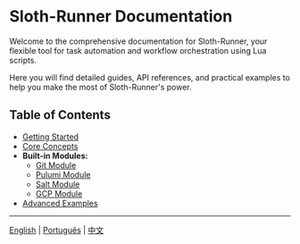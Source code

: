 # Sloth-Runner Documentation

Welcome to the comprehensive documentation for Sloth-Runner, your flexible tool for task automation and workflow orchestration using Lua scripts.

Here you will find detailed guides, API references, and practical examples to help you make the most of Sloth-Runner's power.

## Table of Contents

*   [Getting Started](./getting-started.md)
*   [Core Concepts](./core-concepts.md)
*   **Built-in Modules:**
    *   [Git Module](./modules/git.md)
    *   [Pulumi Module](./modules/pulumi.md)
    *   [Salt Module](./modules/salt.md)
    *   [GCP Module](./modules/gcp.md)
*   [Advanced Examples](./advanced-examples.md)

---
[English](./index.md) | [Português](../pt/index.md) | [中文](../zh/index.md)